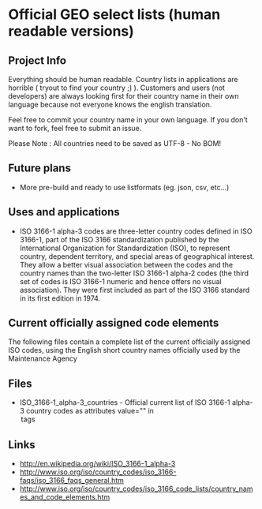 # Official GEO select lists (human readable versions)

Project Info
------------
Everything should be human readable. Country lists in applications are horrible ( tryout to find your country ;) ).
Customers and users (not developers) are always looking first for their country name in their own language because not everyone knows the english translation.

Feel free to commit your country name in your own language. If you don't want to fork, feel free to submit an issue.

Please Note : All countries need to be saved as UTF-8 - No BOM!

Future plans
------------
- More pre-build and ready to use listformats (eg. json, csv, etc...)


Uses and applications
---------------------
- ISO 3166-1 alpha-3 codes are three-letter country codes defined in ISO 3166-1, part of the ISO 3166 standardization published by the International Organization for Standardization (ISO), to represent country, dependent territory, and special areas of geographical interest. They allow a better visual association between the codes and the country names than the two-letter ISO 3166-1 alpha-2 codes (the third set of codes is ISO 3166-1 numeric and hence offers no visual association). They were first included as part of the ISO 3166 standard in its first edition in 1974.


Current officially assigned code elements
-----------------------------------------
The following files contain a complete list of the current officially assigned ISO codes, using the English short country names officially used by the Maintenance Agency


Files
-----
- ISO_3166-1_alpha-3_countries - Official current list of ISO 3166-1 alpha-3 country codes as attributes value="" in <option> tags


Links
-----
- http://en.wikipedia.org/wiki/ISO_3166-1_alpha-3
- http://www.iso.org/iso/country_codes/iso_3166-faqs/iso_3166_faqs_general.htm
- http://www.iso.org/iso/country_codes/iso_3166_code_lists/country_names_and_code_elements.htm